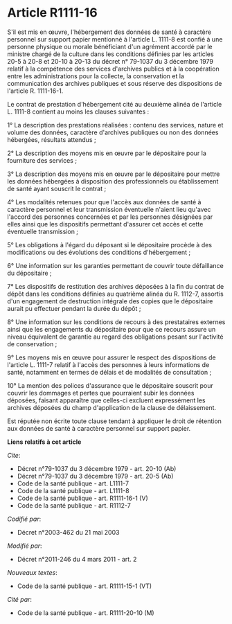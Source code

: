 # Article R1111-16

S'il est mis en œuvre, l'hébergement des données de santé à caractère personnel sur support papier mentionné à l'article L.
1111-8 est confié à une personne physique ou morale bénéficiant d'un agrément accordé par le ministre chargé de la culture
dans les conditions définies par les articles 20-5 à 20-8 et 20-10 à 20-13 du décret n° 79-1037 du 3 décembre 1979 relatif à
la compétence des services d'archives publics et à la coopération entre les administrations pour la collecte, la conservation
et la communication des archives publiques et sous réserve des dispositions de l'article R. 1111-16-1. 

Le contrat de prestation d'hébergement cité au deuxième alinéa de l'article L. 1111-8 contient au moins les clauses
suivantes : 

1° La description des prestations réalisées : contenu des services, nature et volume des données, caractère d'archives
publiques ou non des données hébergées, résultats attendus ; 

2° La description des moyens mis en œuvre par le dépositaire pour la fourniture des services ; 

3° La description des moyens mis en œuvre par le dépositaire pour mettre les données hébergées à disposition des
professionnels ou établissement de santé ayant souscrit le contrat ; 

4° Les modalités retenues pour que l'accès aux données de santé à caractère personnel et leur transmission éventuelle n'aient
lieu qu'avec l'accord des personnes concernées et par les personnes désignées par elles ainsi que les dispositifs permettant
d'assurer cet accès et cette éventuelle transmission ; 

5° Les obligations à l'égard du déposant si le dépositaire procède à des modifications ou des évolutions des conditions
d'hébergement ; 

6° Une information sur les garanties permettant de couvrir toute défaillance du dépositaire ; 

7° Les dispositifs de restitution des archives déposées à la fin du contrat de dépôt dans les conditions définies au
quatrième alinéa du R. 1112-7, assortis d'un engagement de destruction intégrale des copies que le dépositaire aurait pu
effectuer pendant la durée du dépôt ; 

8° Une information sur les conditions de recours à des prestataires externes ainsi que les engagements du dépositaire pour
que ce recours assure un niveau équivalent de garantie au regard des obligations pesant sur l'activité de conservation ; 

9° Les moyens mis en œuvre pour assurer le respect des dispositions de l'article L. 1111-7 relatif à l'accès des personnes à
leurs informations de santé, notamment en termes de délais et de modalités de consultation ; 

10° La mention des polices d'assurance que le dépositaire souscrit pour couvrir les dommages et pertes que pourraient subir
les données déposées, faisant apparaître que celles-ci excluent expressément les archives déposées du champ d'application de
la clause de délaissement. 

Est réputée non écrite toute clause tendant à appliquer le droit de rétention aux données de santé à caractère personnel sur
support papier.

**Liens relatifs à cet article**

_Cite_:

  - Décret n°79-1037 du 3 décembre 1979 - art. 20-10 (Ab)
  - Décret n°79-1037 du 3 décembre 1979 - art. 20-5 (Ab)
  - Code de la santé publique - art. L1111-7
  - Code de la santé publique - art. L1111-8
  - Code de la santé publique - art. R1111-16-1 (V)
  - Code de la santé publique - art. R1112-7

_Codifié par_:

  - Décret n°2003-462 du 21 mai 2003

_Modifié par_:

  - Décret n°2011-246 du 4 mars 2011 - art. 2

_Nouveaux textes_:

  - Code de la santé publique - art. R1111-15-1 (VT)

_Cité par_:

  - Code de la santé publique - art. R1111-20-10 (M)
